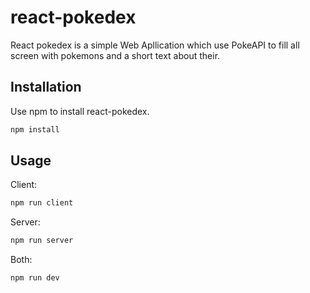 # react-pokedex

React pokedex is a simple Web Apllication which use PokeAPI to fill all screen with pokemons and a short text about their.

## Installation

Use npm to install react-pokedex.

```bash
npm install
```

## Usage

Client:

``` bash
npm run client
```

Server:
``` bash
npm run server
```

Both:
``` bash
npm run dev
```